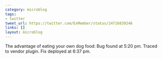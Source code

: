 ```yaml
---
category: microblog
tags:
- twitter
tweet_url: https://twitter.com/ExMember/status/24716839246
links: []
layout: microblog
---
```

The advantage of eating your own dog food: Bug found at 5:20 pm. Traced to vendor plugin. Fix deployed at 6:37 pm.
